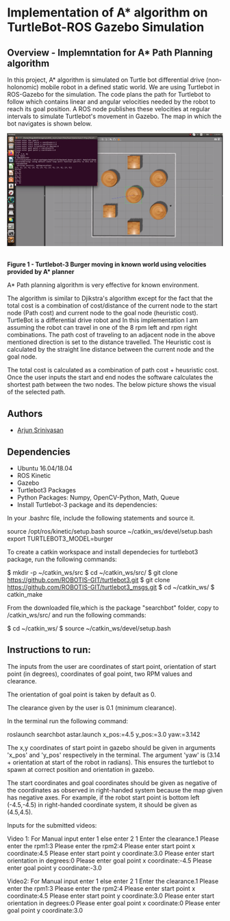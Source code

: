 # Implementation of A* algorithm on TurtleBot-ROS Gazebo Simulation



## Overview - Implemntation for A* Path Planning algorithm
In this project, A* algorithm is simulated on Turtle bot differential drive (non-holonomic) mobile robot in a defined static world. We are using Turtlebot in ROS-Gazebo for the simulation. The code plans the path for Turtlebot to follow which  contains linear and angular velocities needed by the robot to reach its goal position. A ROS node publishes these velocities at regular 
intervals to simulate Turtlebot's movement in Gazebo. The map in which the bot navigates is shown below.

<p align="center">
  <p align="center"><img src="astar.png"></p>
  <br><b>Figure 1 - Turtlebot-3 Burger moving in known world using velocities provided by A* planner</b><br>
</p>

A* Path planning algorithm is very effective for known environment. 

The algorithm is similar to Djikstra's algorithm except for the fact that the total cost is a combination of cost/distance of the current node to the start node (Path cost) and current node to the goal node (heuristic cost). TurtleBot is a differential drive robot and In this implementation I am assuming the robot can travel in one of the 8 rpm left and rpm right combinations. The path cost of traveling to an adjacent node in the above mentioned direction is set to the distance travelled. The Heuristic cost is calculated by the straight line distance between the current node and the goal node. 

The total cost is calculated as a combination of path cost + heusristic cost.
Once the user inputs the start and end nodes the software calculates the shortest path between the two nodes. The below picture shows the visual of the selected path. 


## Authors

- [Arjun Srinivasan](https://github.com/aarjunsrinivasan)


## Dependencies

- Ubuntu 16.04/18.04
- ROS Kinetic
- Gazebo
- Turtlebot3 Packages
- Python Packages: Numpy, OpenCV-Python, Math, Queue
- Install Turtlebot-3 package and its dependencies:

In your .bashrc file, include the following statements and source it.

source /opt/ros/kinetic/setup.bash
source ~/catkin_ws/devel/setup.bash
export TURTLEBOT3_MODEL=burger

To create a catkin workspace and install dependecies for turtlebot3 package, run the following commands:

$ mkdir -p ~/catkin_ws/src
$ cd ~/catkin_ws/src/
$ git clone https://github.com/ROBOTIS-GIT/turtlebot3.git
$ git clone https://github.com/ROBOTIS-GIT/turtlebot3_msgs.git
$ cd ~/catkin_ws/
$ catkin_make


From the downloaded file,which is the package "searchbot" folder, copy to /catkin_ws/src/ and run the following commands:

$ cd ~/catkin_ws/
$ source ~/catkin_ws/devel/setup.bash

## Instructions to run:

The inputs from the user are coordinates of start point, orientation of start point (in degrees), coordinates of goal point, two RPM values and clearance.

The orientation of goal point is taken by default as 0.

The clearance given by the user is 0.1 (minimum clearance).

In the terminal run the following command:

roslaunch searchbot astar.launch  x_pos:=4.5 y_pos:=3.0 yaw:=3.142

The x,y coordinates of start point in gazebo should be given in arguments 'x_pos' and 'y_pos' respectively in the terminal. The argument 'yaw' is (3.14 + orientation at start of the robot in radians). This ensures the turtlebot to spawn at correct position and orientation in gazebo.

The start coordinates and goal coordinates should be given as negative of the coordinates as observed in right-handed system because the map given has negative axes. For example, if the robot start point is bottom left (-4.5,-4.5) in right-handed coordinate system, it should be given as (4.5,4.5).

Inputs for the submitted videos:

Video 1:
For Manual input enter 1 else enter 2
1
Enter the clearance.1
Please enter the rpm1:3
Please enter the rpm2:4
Please enter start point x coordinate:4.5
Please enter start point y coordinate:3.0
Please enter start orientation in degrees:0
Please enter goal point x coordinate:-4.5
Please enter goal point y coordinate:-3.0

Video2:
For Manual input enter 1 else enter 2
1
Enter the clearance.1
Please enter the rpm1:3
Please enter the rpm2:4
Please enter start point x coordinate:4.5
Please enter start point y coordinate:3.0
Please enter start orientation in degrees:0
Please enter goal point x coordinate:0
Please enter goal point y coordinate:3.0


